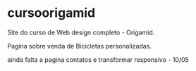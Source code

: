 # cursoorigamid 

Site do curso de Web design completo - Origamid.

Pagina sobre venda de Bicicletas personalizadas.

ainda falta a pagina contatos e transformar responsivo - 10/05

